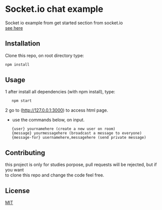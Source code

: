 # Socket.io chat example

Socket io example from get started section from socket.io   
[see here](https://socket.io/get-started/chat)

## Installation

Clone this repo, on root directory type:

```bash
npm install
```

## Usage
1 after install all dependencies (with npm install), type: 
```bash
   npm start
```  
2 go to (http://127.0.0.1:3000) to access html page.
- use the commands below, on input.
```
   {user} yournamehere (create a new user on room)  
   {message} yourmessagehere (broadcast a message to everyone)  
   {message-for} usernamehere,messagehere (send private message)
```

## Contributing
this project is only for studies porpose, pull requests will be rejected, but if you want  
to clone this repo and change the code feel free.  

## License
[MIT](https://choosealicense.com/licenses/mit/)
